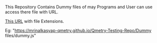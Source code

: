 This Repository Contains Dummy files of may Programs and User can use access there file with URL.

[This URL](https://mrinalkasyap-qmetry.github.io/Qmetry-Testing-Repo/) with file Extensions.

Eg:  "https://mrinalkasyap-qmetry.github.io/Qmetry-Testing-Repo/Dummy files/dummy.js"
